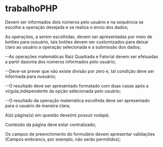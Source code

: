 # trabalhoPHP

Devem ser informados dois números pelo usuário e na sequência se escolhe a operação desejada e se realiza o envio dos dados;

As operações, a serem escolhidas, devem ser apresentadas por meio de botões para ousuário, tais botões devem ser customizados para deixar claro ao usuário a operação selecionada e a submissão dos dados;

--As operações matemáticas Raiz Quadrada e Fatorial devem ser efetuadas a partir dasoma dos números informados pelo usuário;

--Deve-se prever que não existe divisão por zero e, tal condição deve ser informada para ousuário;

--O resultado deve ser apresentado formatado com duas casas após a vírgula,independente da opção selecionada pelo usuário;

--O resultado da operação matemática escolhida deve ser apresentado para o usuário de maneira clara;

A(s) página(s) em questão deve(m) possuir rodapé;

Conteúdo da página deve estar centralizado;

Os campos de preenchimento do formulário devem apresentar validações (Campos embranco, por exemplo, não serão permitidos);
